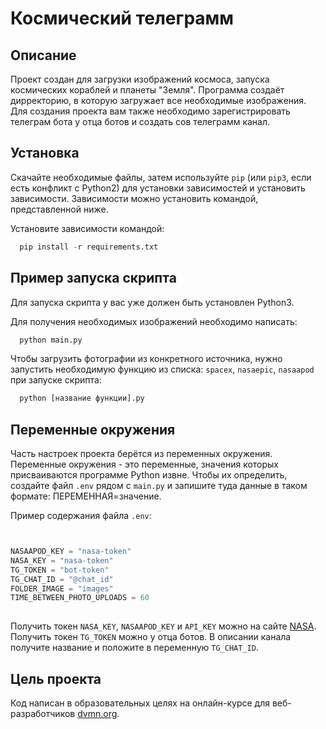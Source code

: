 # Космический телеграмм
## Описание
Проект создан для загрузки изображений космоса, запуска космических кораблей и планеты "Земля". Программа создаёт дирректорию, в которую загружает все необходимые изображения. Для создания проекта вам также необходимо зарегистрировать телеграм бота у отца ботов и создать сов  телеграмм канал.


## Установка
Скачайте необходимые файлы, затем используйте `pip` (или `pip3`, если есть конфликт с Python2) для установки зависимостей и установить зависимости. Зависимости можно установить командой, представленной ниже.

Установите зависимости командой:
```python
  pip install -r requirements.txt
```

## Пример запуска скрипта
Для запуска скрипта у вас уже должен быть установлен Python3.

Для получения необходимых изображений необходимо написать:

```python
  python main.py
```
Чтобы загрузить фотографии из конкретного источника, нужно запустить необходимую функцию из списка: `spacex`, `nasaepic`, `nasaapod` при запуске скрипта:

```python
  python [название функции].py  
```
## Переменные окружения
Часть настроек проекта берётся из переменных окружения.
Переменные окружения - это переменные, значения которых присваиваются программе Python извне.
Чтобы их определить, создайте файл `.env` рядом с `main.py` и запишите туда данные в таком формате: ПЕРЕМЕННАЯ=значение.

Пример содержания файла `.env`:

```python


NASAAPOD_KEY = "nasa-token"
NASA_KEY = "nasa-token"
TG_TOKEN = "bot-token"
TG_CHAT_ID = "@chat_id"
FOLDER_IMAGE = "images"
TIME_BETWEEN_PHOTO_UPLOADS = 60
    
```

Получить токен  `NASA_KEY`, `NASAAPOD_KEY` и `API_KEY` можно на сайте [NASA](https://api.nasa.gov/).
Получить токен `TG_TOKEN` можно у отца ботов.
В описании канала получите название и положите в переменную `TG_CHAT_ID`.

## Цель проекта
Код написан в образовательных целях на онлайн-курсе для веб-разработчиков [dvmn.org](https://dvmn.org).
